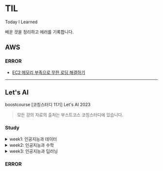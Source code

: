 # TIL

Today I Learned

배운 것을 정리하고 에러를 기록합니다.

## AWS

### ERROR

- [EC2 메모리 부족으로 무한 로딩 해결하기](https://github.com/5jisoo/TIL/blob/main/AWS/ERROR-EC2_%EB%A9%94%EB%AA%A8%EB%A6%AC_%EB%B6%80%EC%A1%B1%EC%9C%BC%EB%A1%9C_%EB%AC%B4%ED%95%9C_%EB%A1%9C%EB%94%A9.md)

---

## Let's AI

boostcourse [코칭스터디 11기] Let's AI 2023

> 모든 강의 자료의 출처는 부스트코스 코칭스터디에 있습니다.

### Study

<details>
<summary>week1: 인공지능과 데이터</summary>
<div markdown="1">

- [데이터 사이언스란?](./boostcourse_Let's%20AI/week1/data_science.md)
- [자주 하는 질문(FAQ)](./boostcourse_Let's%20AI/week1/faq.md)
- [데이터 분석 프로세스](./boostcourse_Let's%20AI/week1/data_analysis_process.md)
- [머신러닝이란?](./boostcourse_Let's%20AI/week1/machine_learning.md)
- [머신러닝 모델의 구조](./boostcourse_Let's%20AI/week1/ml_model_structure.md)
- [파이썬으로 계산하기 - Numpy](./boostcourse_Let's%20AI/week1/numpy.ipynb)

</div>
</details>

<details>
<summary>week2: 인공지능과 수학</summary>
<div markdown="1">

- [파이썬으로 데이터 처리하기 - Pandas](./boostcourse_Let's%20AI/week2/Pandas.ipynb)
- [파이썬으로 시각화하기 - matplotlib](./boostcourse_Let's%20AI/week2/matplotlib.ipynb)
- [딥러닝이란? & 딥러닝의 역사](./boostcourse_Let's%20AI/week2/about_ml.md)
- [벡터란?](./boostcourse_Let's%20AI/week2/vector.md)
- [행렬이란?](./boostcourse_Let's%20AI/week2/matrix.md)

</div>
</details>

<details>
<summary>week3: 인공지능과 딥러닝</summary>
<div markdown="1">

- [경사하강법(순한맛)](./boostcourse_Let's%20AI/week3/Gradient_Descent.md)
- [딥러닝 학습방법]()
- [뉴럴 네트워크]()
- [최적화의 주요 용어]()

</div>
</details>

### ERROR
